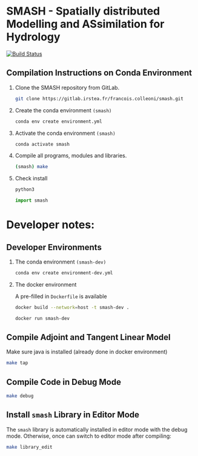 # SMASH - Spatially distributed Modelling and ASsimilation for Hydrology
[![Build Status](https://img.shields.io/badge/docs-public-brightgreen)](https://gitlab.irstea.fr/francois.colleoni/smash/)
    
## Compilation Instructions on Conda Environment

1.  Clone the SMASH repository from GitLab.
    ```bash
    git clone https://gitlab.irstea.fr/francois.colleoni/smash.git
    ```
2.  Create the conda environment `(smash)`
    ```bash
    conda env create environment.yml
    ```
3.  Activate the conda environment `(smash)`
    ```bash
    conda activate smash
    ```
4.  Compile all programs, modules and libraries.
    ```bash
    (smash) make
    ```
5.  Check install
    ```bash
    python3
    ```
    ```python
    import smash
    ```
    
# Developer notes:

## Developer Environments

1.  The conda environment `(smash-dev)`
    ```bash
    conda env create environment-dev.yml
    ```
    
2. The docker environment

   A pre-filled in `Dockerfile` is available
   ```bash
   docker build --network=host -t smash-dev .
   ```
   ```bash
   docker run smash-dev
   ```
  
## Compile Adjoint and Tangent Linear Model

Make sure java is installed (already done in docker environment)

```bash
make tap
```
    
## Compile Code in Debug Mode
    
```bash
make debug
```

## Install `smash` Library in Editor Mode

The `smash` library is automatically installed in editor mode with the debug mode. Otherwise, once can switch to editor mode after compiling:

```bash
make library_edit
```
